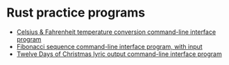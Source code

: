 # Rust practice programs

* [Celsius & Fahrenheit temperature conversion command-line interface program](https://github.com/memoryfile/learning-rust/tree/main/temperature-converter)
* [Fibonacci sequence command-line interface program, with input](https://github.com/memoryfile/learning-rust/tree/main/fibonacci)
* [Twelve Days of Christmas lyric output command-line interface program](https://github.com/memoryfile/learning-rust/tree/main/twelve-days-of-christmas)